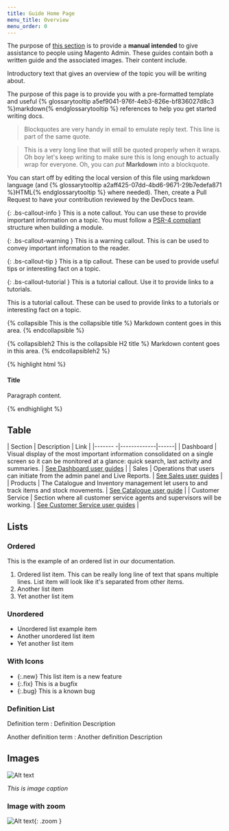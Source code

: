 ```yaml
---
title: Guide Home Page
menu_title: Overview
menu_order: 0
---
```


The purpose of [this section](https://www.google.com) is to provide a **manual intended** to give assistance to people using Magento Admin. These guides contain both a written guide and the associated images. Their content include.

Introductory text that gives an overview of the topic you will be writing about.

The purpose of this page is to provide you with a pre-formatted template and useful {% glossarytooltip a5ef9041-976f-4eb3-826e-bf836027d8c3 %}markdown{% endglossarytooltip %} references to help you get started writing docs.

> Blockquotes are very handy in email to emulate reply text.
> This line is part of the same quote.

> This is a very long line that will still be quoted properly when it wraps. Oh boy let's keep writing to make sure this is long enough to actually wrap for everyone. Oh, you can *put* **Markdown** into a blockquote. 

You can start off by editing the local version of this file using markdown language (and {% glossarytooltip a2aff425-07dd-4bd6-9671-29b7edefa871 %}HTML{% endglossarytooltip %} where needed). Then, create a Pull Request to have your contribution reviewed by the DevDocs team.

{: .bs-callout-info }
This is a note callout. You can use these to provide important information on a topic.
You must follow a <a href="http://www.php-fig.org/psr/psr-4/">PSR-4 compliant</a> structure when building a module.


{: .bs-callout-warning }
This is a warning callout. This is can be used to convey important information to the reader.

{: .bs-callout-tip }
This is a tip callout. These can be used to provide useful tips or interesting fact on a topic.

{: .bs-callout-tutorial }
This is a tutorial callout. Use it to provide links to a tutorials.

<div class="bs-callout-tutorial">
  <p>This is a tutorial callout. These can be used to provide links to a tutorials or interesting fact on a topic.</p>
</div>

{% collapsible This is the collapsible title %}
  Markdown content goes in this area.
{% endcollapsible %}

{% collapsibleh2 This is the collapsible H2 title %}
  Markdown content goes in this area.
{% endcollapsibleh2 %}

{% highlight html %}
<div class="container">
  <h4 class="title">Title</h4>
  <div class="content">
    <p>Paragraph content.</p>
  </div>
</div>
{% endhighlight %}


## Table

| Section | Description | Link |
|------- -|-------------|------|
| Dashboard | Visual display of the most important information consolidated on a single screen so it can be monitored at a glance: quick search, last activity and summaries. | [See Dashboard user guides](subpage/) |
| Sales | Operations that users can initiate from the admin panel and Live Reports. | [See Sales user guides](subpage/)  |
| Products | The Catalogue and Inventory management let users to  and track items and stock movements. | [See Catalogue user guide](subpage/) |
| Customer Service | Section where all customer service agents and supervisors will be working. | [See Customer Service user guides](subpage/) |


## Lists

### Ordered

This is the example of an ordered list in our documentation.

1. Ordered list item. This can be really long line of text that spans multiple lines. List item will look like it's separated from other items.
2. Another list item
3. Yet another list item

### Unordered

* Unordered list example item
* Another unordered list item
* Yet another list item

### With Icons

* {:.new} This list item is a new feature
* {:.fix} This is a bugfix
* {:.bug} This is a known bug

### Definition List

Definition term
: Definition Description

Another definition term
: Another definition Description

## Images

![Alt text](http://via.placeholder.com/1000x500)

_This is image caption_

### Image with zoom

![Alt text](http://via.placeholder.com/1000x500){: .zoom }